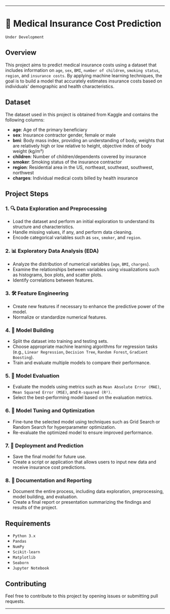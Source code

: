 
---

# 🏥 Medical Insurance Cost Prediction

`Under Development`

## Overview
This project aims to predict medical insurance costs using a dataset that includes information on `age`, `sex`, `BMI`, `number of children`, `smoking status`, `region`, and `insurance costs`. By applying machine learning techniques, the goal is to build a model that accurately estimates insurance costs based on individuals' demographic and health characteristics.

## Dataset
The dataset used in this project is obtained from Kaggle and contains the following columns:
- **age**: Age of the primary beneficiary
- **sex**: Insurance contractor gender, female or male
- **bmi**: Body mass index, providing an understanding of body, weights that are relatively high or low relative to height, objective index of body weight (kg/m²)
- **children**: Number of children/dependents covered by insurance
- **smoker**: Smoking status of the insurance contractor
- **region**: Residential area in the US, northeast, southeast, southwest, northwest
- **charges**: Individual medical costs billed by health insurance

## Project Steps
### 1. 🔍 Data Exploration and Preprocessing
- Load the dataset and perform an initial exploration to understand its structure and characteristics.
- Handle missing values, if any, and perform data cleaning.
- Encode categorical variables such as `sex`, `smoker`, and `region`.

### 2. 📊 Exploratory Data Analysis (EDA)
- Analyze the distribution of numerical variables (`age`, `BMI`, `charges`).
- Examine the relationships between variables using visualizations such as histograms, box plots, and scatter plots.
- Identify correlations between features.

### 3. 🛠️ Feature Engineering
- Create new features if necessary to enhance the predictive power of the model.
- Normalize or standardize numerical features.

### 4. 🤖 Model Building
- Split the dataset into training and testing sets.
- Choose appropriate machine learning algorithms for regression tasks (e.g., `Linear Regression`, `Decision Tree`, `Random Forest`, `Gradient Boosting`).
- Train and evaluate multiple models to compare their performance.

### 5. 🧮 Model Evaluation
- Evaluate the models using metrics such as `Mean Absolute Error (MAE)`, `Mean Squared Error (MSE)`, and `R-squared (R²)`.
- Select the best-performing model based on the evaluation metrics.

### 6. 🔧 Model Tuning and Optimization
- Fine-tune the selected model using techniques such as Grid Search or Random Search for hyperparameter optimization.
- Re-evaluate the optimized model to ensure improved performance.

### 7. 🚀 Deployment and Prediction
- Save the final model for future use.
- Create a script or application that allows users to input new data and receive insurance cost predictions.

### 8. 📝 Documentation and Reporting
- Document the entire process, including data exploration, preprocessing, model building, and evaluation.
- Create a final report or presentation summarizing the findings and results of the project.

## Requirements
- `Python 3.x`
- `Pandas`
- `NumPy`
- `Scikit-learn`
- `Matplotlib`
- `Seaborn`
- `Jupyter Notebook`

## Contributing
Feel free to contribute to this project by opening issues or submitting pull requests.

---
